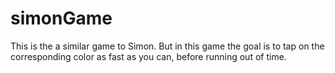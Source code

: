 # simonGame

This is the a similar game to Simon. But in this game the goal is to tap on the corresponding color as fast as you can, before running out of time.

